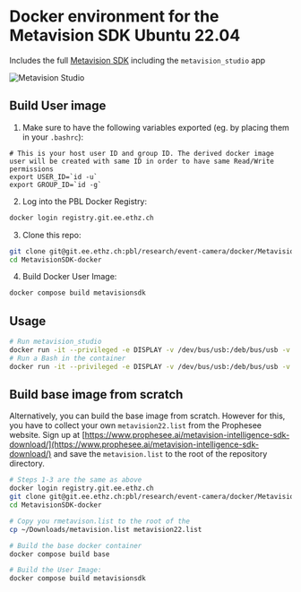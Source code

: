 Docker environment for the Metavision SDK Ubuntu 22.04
======================================================

Includes the full [Metavision SDK](https://docs.prophesee.ai/stable/installation/linux.html#chapter-installation-linux) including the `metavision_studio` app


![Metavision Studio](https://docs.prophesee.ai/stable/_images/metavision_studio_hand_spinner.png)

## Build User image

1. Make sure to have the following variables exported (eg. by placing them in your `.bashrc`):
```
# This is your host user ID and group ID. The derived docker image user will be created with same ID in order to have same Read/Write permissions
export USER_ID=`id -u`   
export GROUP_ID=`id -g`
```

2. Log into the PBL Docker Registry: 
```bash
docker login registry.git.ee.ethz.ch
```

3. Clone this repo:
```bash
git clone git@git.ee.ethz.ch:pbl/research/event-camera/docker/MetavisionSDK-docker.git
cd MetavisionSDK-docker
```

4. Build Docker User Image:
```bash
docker compose build metavisionsdk
```

## Usage
```bash
# Run metavision_studio
docker run -it --privileged -e DISPLAY -v /dev/bus/usb:/deb/bus/usb -v /tmp/.X11-unix/:/tmp/.X11-unix/ -v /home/${USER}/.Xauthority:/home/${USER}/.Xauthority -v $(pwd):/home/${USER}/pwd --rm --ipc=host --net=host metavisionsdk22_${USER}:latest /bin/bash -c "metavision_studio; while /usr/bin/pgrep metavision >/dev/null; do sleep 1; done"
# Run a Bash in the container
docker run -it --privileged -e DISPLAY -v /dev/bus/usb:/deb/bus/usb -v /tmp/.X11-unix/:/tmp/.X11-unix/ -v /home/${USER}/.Xauthority:/home/${USER}/.Xauthority -v $(pwd):/home/${USER}/pwd --rm --ipc=host --net=host metavisionsdk22_${USER}:latest bash
```



## Build base image from scratch
Alternatively, you can build the base image from scratch. However for this, you have to collect your own `metavision22.list` from the Prophesee website.  Sign up at [https://www.prophesee.ai/metavision-intelligence-sdk-download/](https://www.prophesee.ai/metavision-intelligence-sdk-download/) and save the `metavision.list` to the root of the repository directory.

```bash
# Steps 1-3 are the same as above
docker login registry.git.ee.ethz.ch
git clone git@git.ee.ethz.ch:pbl/research/event-camera/docker/MetavisionSDK-docker.git
cd MetavisionSDK-docker

# Copy you rmetavison.list to the root of the 
cp ~/Downloads/metavision.list metavision22.list

# Build the base docker container
docker compose build base

# Build the User Image:
docker compose build metavisionsdk
```
